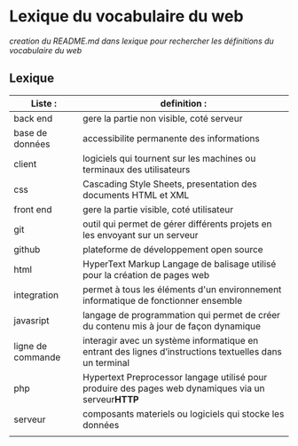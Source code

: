 # Lexique du vocabulaire du web

*creation du README.md dans lexique pour rechercher les définitions du vocabulaire du web*

## Lexique


| **Liste**  :         |                                       **definition**  :                                                  |
|---|---|
|  back end            |  gere la partie non visible, coté serveur                                                                |
|  base de données     |  accessibilite permanente des informations                                                               |
|  client              |  logiciels qui tournent sur les machines ou terminaux des utilisateurs                                   |
|  css                 |  Cascading Style Sheets, presentation des documents HTML et XML                                          |
|  front end           |  gere la partie visible, coté utilisateur                                                                |
|  git                 |  outil qui permet de gérer différents projets en les envoyant sur un serveur                             |
|  github              |  plateforme de développement open source                                                                 |
|  html                |  HyperText Markup Langage de balisage utilisé pour la création de pages web                              |
|  integration         |  permet à tous les éléments d'un environnement informatique de fonctionner ensemble                      |
|  javasript           |  langage de programmation qui permet de créer du contenu mis à jour de façon dynamique                   |
|  ligne de commande   |  interagir avec un système informatique en entrant des lignes d’instructions textuelles dans un terminal |
|  php                 |  Hypertext Preprocessor langage utilisé pour produire des pages web dynamiques via un serveur**HTTP**    |
|  serveur             |  composants materiels ou logiciels qui stocke les données                                                |
|                      |                                                                                                          |
